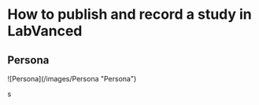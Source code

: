 <h1>How to publish and record a study in LabVanced</h1>


<h2>Persona</h2>
![Persona](/images/Persona "Persona")

s